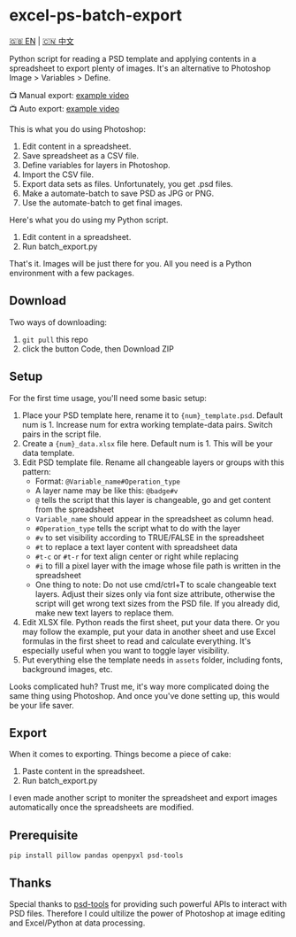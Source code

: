 # excel-ps-batch-export

[🇬🇧 EN](https://github.com/greenzorro/excel-ps-batch-export/blob/main/README.md) | [🇨🇳 中文](https://github.com/greenzorro/excel-ps-batch-export/blob/main/README_ZH_CN.md)

Python script for reading a PSD template and applying contents in a spreadsheet to export plenty of images. It's an alternative to Photoshop Image > Variables > Define.

📺 Manual export: [example video](https://www.bilibili.com/video/BV1nqxGe4ETf)  
📺 Auto export: [example video](https://www.bilibili.com/video/BV1qmx5etEY8)

This is what you do using Photoshop:

1. Edit content in a spreadsheet.
2. Save spreadsheet as a CSV file.
3. Define variables for layers in Photoshop.
4. Import the CSV file.
5. Export data sets as files. Unfortunately, you get .psd files.
6. Make a automate-batch to save PSD as JPG or PNG.
7. Use the automate-batch to get final images.

Here's what you do using my Python script.

1. Edit content in a spreadsheet.
2. Run batch_export.py

That's it. Images will be just there for you. All you need is a Python environment with a few packages.

## Download

Two ways of downloading:

1. `git pull` this repo
2. click the button Code, then Download ZIP

## Setup

For the first time usage, you'll need some basic setup:

1. Place your PSD template here, rename it to `{num}_template.psd`. Default num is 1. Increase num for extra working template-data pairs. Switch pairs in the script file.
2. Create a `{num}_data.xlsx` file here. Default num is 1. This will be your data template.
3. Edit PSD template file. Rename all changeable layers or groups with this pattern:
    - Format: `@Variable_name#Operation_type`
    - A layer name may be like this: `@badge#v`
    - `@` tells the script that this layer is changeable, go and get content from the spreadsheet
    - `Variable_name` should appear in the spreadsheet as column head.
    - `#Operation_type` tells the script what to do with the layer
    - `#v` to set visibility according to TRUE/FALSE in the spreadsheet
    - `#t` to replace a text layer content with spreadsheet data
    - `#t-c` or `#t-r` for text align center or right while replacing
    - `#i` to fill a pixel layer with the image whose file path is written in the spreadsheet
    - One thing to note: Do not use cmd/ctrl+T to scale changeable text layers. Adjust their sizes only via font size attribute, otherwise the script will get wrong text sizes from the PSD file. If you already did, make new text layers to replace them.
4. Edit XLSX file. Python reads the first sheet, put your data there. Or you may follow the example, put your data in another sheet and use Excel formulas in the first sheet to read and calculate everything. It's especially useful when you want to toggle layer visibility.
5. Put everything else the template needs in `assets` folder, including fonts, background images, etc.

Looks complicated huh? Trust me, it's way more complicated doing the same thing using Photoshop. And once you've done setting up, this would be your life saver.

## Export

When it comes to exporting. Things become a piece of cake:

1. Paste content in the spreadsheet.
2. Run batch_export.py

I even made another script to moniter the spreadsheet and export images automatically once the spreadsheets are modified.

## Prerequisite

```
pip install pillow pandas openpyxl psd-tools
```

## Thanks

Special thanks to [psd-tools](https://github.com/psd-tools/psd-tools) for providing such powerful APIs to interact with PSD files. Therefore I could ultilize the power of Photoshop at image editing and Excel/Python at data processing.